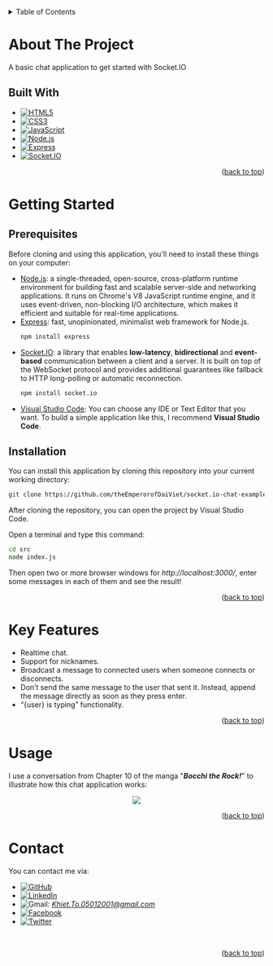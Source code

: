 <a name="readme-top"></a>
<!-- TABLE OF CONTENTS -->
<details>
  <summary>Table of Contents</summary>
  <ol>
    <li>
      <a href="#about-the-project">About The Project</a>
      <ul>
        <li><a href="#built-with">Built With</a></li>
      </ul>
    </li>
    <li>
      <a href="#getting-started">Getting Started</a>
      <ul>
        <li><a href="#prerequisites">Prerequisites</a></li>
        <li><a href="#installation">Installation</a></li>
      </ul>
    </li>
    <li><a href="#key-features">Key Features</li>
    <li><a href="#usage">Usage</a></li>
    <li><a href="#contact">Contact</a></li>
  </ol>
</details>

# About The Project
A basic chat application to get started with Socket.IO

## Built With
* [![HTML5][HTML5-shield]][HTML5-url]
* [![CSS3][CSS3-shield]][CSS3-url]
* [![JavaScript][JavaScript-shield]][JavaScript-url]
* [![Node.js][Node.js-shield]][Node.js-url]
* [![Express][Express-shield]][Express-url]
* [![Socket.IO][Socket.IO-shield]][Socket.IO-url]

<p align="right">(<a href="#readme-top">back to top</a>)</p>

# Getting Started

## Prerequisites
Before cloning and using this application, you'll need to install these things on your computer:
* [Node.js](https://nodejs.org/en/download/): a single-threaded, open-source, cross-platform runtime environment for building fast and scalable server-side and networking applications. It runs on Chrome's V8 JavaScript runtime engine, and it uses event-driven, non-blocking I/O architecture, which makes it efficient and suitable for real-time applications.
* [Express](https://expressjs.com/): fast, unopinionated, minimalist web framework for Node.js.
    ```sh
    npm install express
    ```
* [Socket.IO](https://socket.io/): a library that enables <b>low-latency</b>, <b>bidirectional</b> and <b>event-based</b> communication between a client and a server. It is built on top of the WebSocket protocol and provides additional guarantees like fallback to HTTP long-polling or automatic reconnection.
    ```sh
    npm install socket.io
    ```
* [Visual Studio Code](https://code.visualstudio.com/download): You can choose any IDE or Text Editor that you want. To build a simple application like this, I recommend <b>Visual Studio Code</b>.

## Installation
You can install this application by cloning this repository into your current working directory:
```sh
git clone https://github.com/theEmperorofDaiViet/socket.io-chat-example
```
After cloning the repository, you can open the project by Visual Studio Code.

Open a terminal and type this command:
```sh
cd src
node index.js
```
Then open two or more browser windows for <i>http://localhost:3000/</i>, enter some messages in each of them and see the result!
<p align="right">(<a href="#readme-top">back to top</a>)</p>

# Key Features
- Realtime chat.
- Support for nicknames.
- Broadcast a message to connected users when someone connects or disconnects.
- Don’t send the same message to the user that sent it. Instead, append the message directly as soon as they press enter.
- “{user} is typing” functionality.

<p align="right">(<a href="#readme-top">back to top</a>)</p>

# Usage
I use a conversation from Chapter 10 of the manga "<b><i>Bocchi the Rock!</i></b>" to illustrate how this chat application works:

<p align="center">
    <img src="public/images/examples/example.gif">
</p>

<p align="right">(<a href="#readme-top">back to top</a>)</p>

# Contact

You can contact me via:
* [![GitHub][GitHub-shield]][GitHub-url]
* [![LinkedIn][LinkedIn-shield]][LinkedIn-url]
* ![Gmail][Gmail-shield]:&nbsp;<i>Khiet.To.05012001@gmail.com</i>
* [![Facebook][Facebook-shield]][Facebook-url]
* [![Twitter][Twitter-shield]][Twitter-url]

<br/>
<p align="right">(<a href="#readme-top">back to top</a>)</p>

<!-- MARKDOWN LINKS & IMAGES -->
<!-- Tech stack -->
[HTML5-shield]: https://img.shields.io/badge/html5-%23E34F26.svg?style=for-the-badge&logo=html5&logoColor=white
[HTML5-url]: https://www.w3.org/html/
[CSS3-shield]: https://img.shields.io/badge/css3-%231572B6.svg?style=for-the-badge&logo=css3&logoColor=white
[CSS3-url]: https://www.w3.org/Style/CSS/
[JavaScript-shield]: https://img.shields.io/badge/JavaScript-323330?style=for-the-badge&logo=javascript&logoColor=F7DF1E
[JavaScript-url]: https://www.ecma-international.org/
[Node.js-shield]: https://img.shields.io/badge/node.js-6DA55F?style=for-the-badge&logo=node.js&logoColor=white
[Node.js-url]: https://nodejs.org
[Express-shield]: https://img.shields.io/badge/express.js-%23404d59.svg?style=for-the-badge&logo=express&logoColor=%2361DAFB
[Express-url]: https://expressjs.com/
[Socket.IO-shield]: https://img.shields.io/badge/Socket.io-010101?&style=for-the-badge&logo=Socket.io&logoColor=white
[Socket.IO-url]: https://socket.io/

<!-- Contact -->
[GitHub-shield]: https://img.shields.io/badge/github-%23121011.svg?style=for-the-badge&logo=github&logoColor=white
[GitHub-url]: https://github.com/theEmperorofDaiViet
[LinkedIn-shield]: https://img.shields.io/badge/linkedin-%230077B5.svg?style=for-the-badge&logo=linkedin&logoColor=white
[LinkedIn-url]: https://www.linkedin.com/in/khiet-to/
[Gmail-shield]: https://img.shields.io/badge/Gmail-D14836?style=for-the-badge&logo=gmail&logoColor=white
[Facebook-shield]: https://img.shields.io/badge/Facebook-%231877F2.svg?style=for-the-badge&logo=Facebook&logoColor=white
[Facebook-url]: https://www.facebook.com/Khiet.To.Official/
[Twitter-shield]: https://img.shields.io/badge/Twitter-%231DA1F2.svg?style=for-the-badge&logo=Twitter&logoColor=white
[Twitter-url]: https://twitter.com/KhietTo